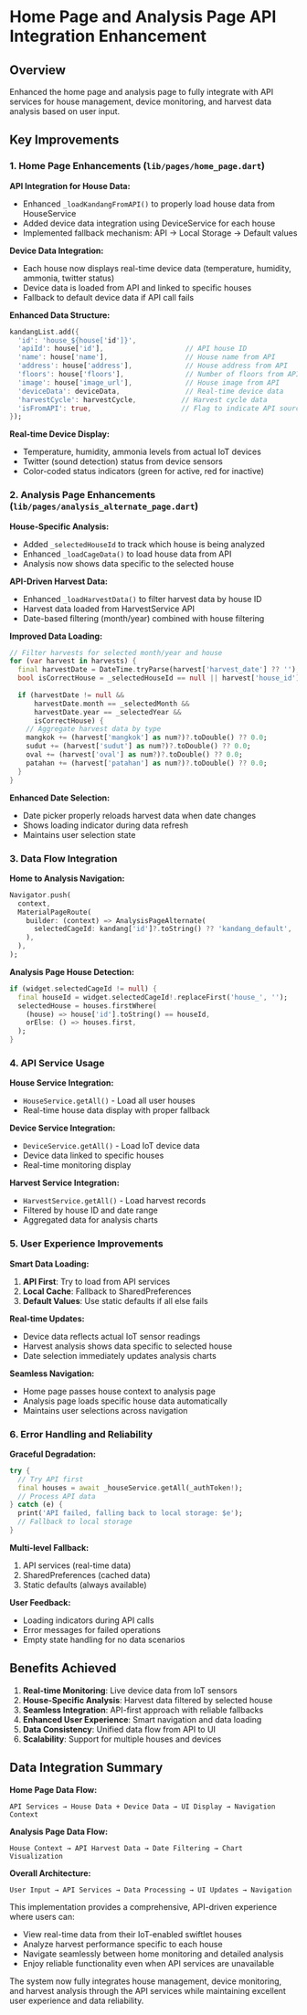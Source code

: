 # Home Page and Analysis Page API Integration Enhancement

## Overview
Enhanced the home page and analysis page to fully integrate with API services for house management, device monitoring, and harvest data analysis based on user input.

## Key Improvements

### 1. Home Page Enhancements (`lib/pages/home_page.dart`)

**API Integration for House Data:**
- Enhanced `_loadKandangFromAPI()` to properly load house data from HouseService
- Added device data integration using DeviceService for each house
- Implemented fallback mechanism: API → Local Storage → Default values

**Device Data Integration:**
- Each house now displays real-time device data (temperature, humidity, ammonia, twitter status)
- Device data is loaded from API and linked to specific houses
- Fallback to default device data if API call fails

**Enhanced Data Structure:**
```dart
kandangList.add({
  'id': 'house_${house['id']}',
  'apiId': house['id'],                    // API house ID
  'name': house['name'],                   // House name from API
  'address': house['address'],             // House address from API
  'floors': house['floors'],               // Number of floors from API
  'image': house['image_url'],             // House image from API
  'deviceData': deviceData,                // Real-time device data
  'harvestCycle': harvestCycle,           // Harvest cycle data
  'isFromAPI': true,                      // Flag to indicate API source
});
```

**Real-time Device Display:**
- Temperature, humidity, ammonia levels from actual IoT devices
- Twitter (sound detection) status from device sensors
- Color-coded status indicators (green for active, red for inactive)

### 2. Analysis Page Enhancements (`lib/pages/analysis_alternate_page.dart`)

**House-Specific Analysis:**
- Added `_selectedHouseId` to track which house is being analyzed
- Enhanced `_loadCageData()` to load house data from API
- Analysis now shows data specific to the selected house

**API-Driven Harvest Data:**
- Enhanced `_loadHarvestData()` to filter harvest data by house ID
- Harvest data loaded from HarvestService API
- Date-based filtering (month/year) combined with house filtering

**Improved Data Loading:**
```dart
// Filter harvests for selected month/year and house
for (var harvest in harvests) {
  final harvestDate = DateTime.tryParse(harvest['harvest_date'] ?? '');
  bool isCorrectHouse = _selectedHouseId == null || harvest['house_id'] == _selectedHouseId;
  
  if (harvestDate != null && 
      harvestDate.month == _selectedMonth && 
      harvestDate.year == _selectedYear &&
      isCorrectHouse) {
    // Aggregate harvest data by type
    mangkok += (harvest['mangkok'] as num?)?.toDouble() ?? 0.0;
    sudut += (harvest['sudut'] as num?)?.toDouble() ?? 0.0;
    oval += (harvest['oval'] as num?)?.toDouble() ?? 0.0;
    patahan += (harvest['patahan'] as num?)?.toDouble() ?? 0.0;
  }
}
```

**Enhanced Date Selection:**
- Date picker properly reloads harvest data when date changes
- Shows loading indicator during data refresh
- Maintains user selection state

### 3. Data Flow Integration

**Home to Analysis Navigation:**
```dart
Navigator.push(
  context,
  MaterialPageRoute(
    builder: (context) => AnalysisPageAlternate(
      selectedCageId: kandang['id']?.toString() ?? 'kandang_default',
    ),
  ),
);
```

**Analysis Page House Detection:**
```dart
if (widget.selectedCageId != null) {
  final houseId = widget.selectedCageId!.replaceFirst('house_', '');
  selectedHouse = houses.firstWhere(
    (house) => house['id'].toString() == houseId,
    orElse: () => houses.first,
  );
}
```

### 4. API Service Usage

**House Service Integration:**
- `HouseService.getAll()` - Load all user houses
- Real-time house data display with proper fallback

**Device Service Integration:**
- `DeviceService.getAll()` - Load IoT device data
- Device data linked to specific houses
- Real-time monitoring display

**Harvest Service Integration:**
- `HarvestService.getAll()` - Load harvest records
- Filtered by house ID and date range
- Aggregated data for analysis charts

### 5. User Experience Improvements

**Smart Data Loading:**
1. **API First**: Try to load from API services
2. **Local Cache**: Fallback to SharedPreferences
3. **Default Values**: Use static defaults if all else fails

**Real-time Updates:**
- Device data reflects actual IoT sensor readings
- Harvest analysis shows data specific to selected house
- Date selection immediately updates analysis charts

**Seamless Navigation:**
- Home page passes house context to analysis page
- Analysis page loads specific house data automatically
- Maintains user selections across navigation

### 6. Error Handling and Reliability

**Graceful Degradation:**
```dart
try {
  // Try API first
  final houses = await _houseService.getAll(_authToken!);
  // Process API data
} catch (e) {
  print('API failed, falling back to local storage: $e');
  // Fallback to local storage
}
```

**Multi-level Fallback:**
1. API services (real-time data)
2. SharedPreferences (cached data)  
3. Static defaults (always available)

**User Feedback:**
- Loading indicators during API calls
- Error messages for failed operations
- Empty state handling for no data scenarios

## Benefits Achieved

1. **Real-time Monitoring**: Live device data from IoT sensors
2. **House-Specific Analysis**: Harvest data filtered by selected house
3. **Seamless Integration**: API-first approach with reliable fallbacks
4. **Enhanced User Experience**: Smart navigation and data loading
5. **Data Consistency**: Unified data flow from API to UI
6. **Scalability**: Support for multiple houses and devices

## Data Integration Summary

**Home Page Data Flow:**
```
API Services → House Data + Device Data → UI Display → Navigation Context
```

**Analysis Page Data Flow:**
```
House Context → API Harvest Data → Date Filtering → Chart Visualization
```

**Overall Architecture:**
```
User Input → API Services → Data Processing → UI Updates → Navigation
```

This implementation provides a comprehensive, API-driven experience where users can:
- View real-time data from their IoT-enabled swiftlet houses
- Analyze harvest performance specific to each house
- Navigate seamlessly between home monitoring and detailed analysis
- Enjoy reliable functionality even when API services are unavailable

The system now fully integrates house management, device monitoring, and harvest analysis through the API services while maintaining excellent user experience and data reliability.